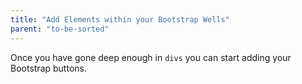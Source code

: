 ```yaml
---
title: "Add Elements within your Bootstrap Wells"
parent: "to-be-sorted"
---
```


Once you have gone deep enough in `divs` you can start adding your Bootstrap buttons.
